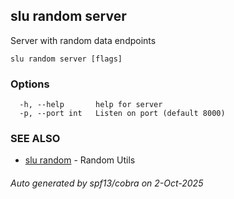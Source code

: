 ## slu random server

Server with random data endpoints

```
slu random server [flags]
```

### Options

```
  -h, --help       help for server
  -p, --port int   Listen on port (default 8000)
```

### SEE ALSO

* [slu random](slu_random.md)	 - Random Utils

###### Auto generated by spf13/cobra on 2-Oct-2025
